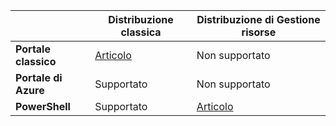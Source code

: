 | | **Distribuzione classica** | **Distribuzione di Gestione risorse** |
|----------------------------------------|--------------|------------------------|
| **Portale classico** | [Articolo](../articles/vpn-gateway/vpn-gateway-point-to-site-create.md) | Non supportato |
| **Portale di Azure** | Supportato | Non supportato |
| **PowerShell** | Supportato | [Articolo](../articles/vpn-gateway/vpn-gateway-howto-point-to-site-rm-ps.md)|

<!---HONumber=AcomDC_0928_2016-->